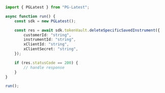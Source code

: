 <!-- Start SDK Example Usage [usage] -->
```typescript
import { PGLatest } from "PG-Latest";

async function run() {
    const sdk = new PGLatest();

    const res = await sdk.tokenVault.deleteSpecificSavedInstrument({
        customerId: "string",
        instrumentId: "string",
        xClientId: "string",
        xClientSecret: "string",
    });

    if (res.statusCode == 200) {
        // handle response
    }
}

run();

```
<!-- End SDK Example Usage [usage] -->